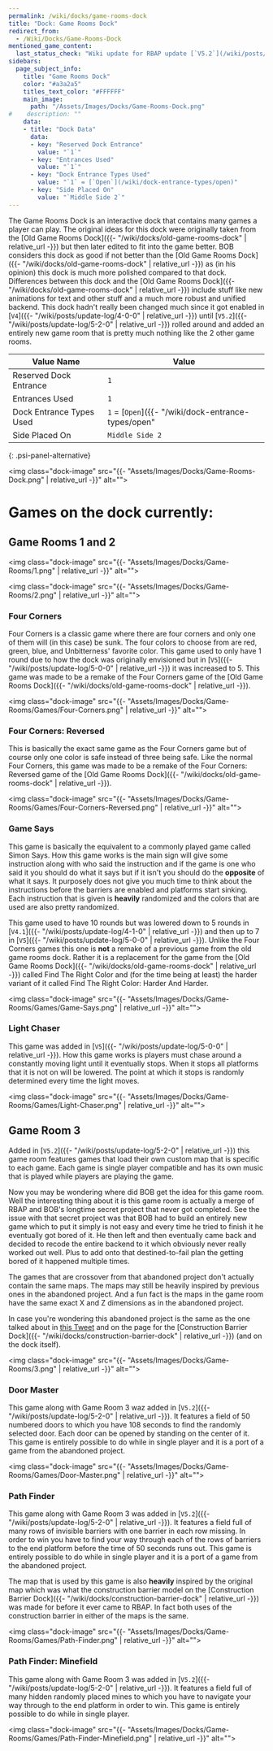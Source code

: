 ```yaml
---
permalink: /wiki/docks/game-rooms-dock
title: "Dock: Game Rooms Dock"
redirect_from:
  - /Wiki/Docks/Game-Rooms-Dock
mentioned_game_content:
  last_status_check: "Wiki update for RBAP update [`V5.2`](/wiki/posts/update-log/5-2-0)"
sidebars:
  page_subject_info:
    title: "Game Rooms Dock"
    color: "#a3a2a5"
    titles_text_color: "#FFFFFF"
    main_image:
      path: "/Assets/Images/Docks/Game-Rooms-Dock.png"
#    description: ""
    data:
    - title: "Dock Data"
      data:
      - key: "Reserved Dock Entrance"
        value: "`1`"
      - key: "Entrances Used"
        value: "`1`"
      - key: "Dock Entrance Types Used"
        value: "`1` = [`Open`](/wiki/dock-entrance-types/open)"
      - key: "Side Placed On"
        value: "`Middle Side 2`"
---
```


The Game Rooms Dock is an interactive dock that contains many games a player can play. The original ideas for this dock were originally taken from the [Old Game Rooms Dock]({{- "/wiki/docks/old-game-rooms-dock" | relative_url -}}) but then later edited to fit into the game better. BOB considers this dock as good if not better than the [Old Game Rooms Dock]({{- "/wiki/docks/old-game-rooms-dock" | relative_url -}}) as (in his opinion) this dock is much more polished compared to that dock. Differences between this dock and the [Old Game Rooms Dock]({{- "/wiki/docks/old-game-rooms-dock" | relative_url -}}) include stuff like new animations for text and other stuff and a much more robust and unified backend. This dock hadn't really been changed much since it got enabled in [`V4`]({{- "/wiki/posts/update-log/4-0-0" | relative_url -}}) until [`V5.2`]({{- "/wiki/posts/update-log/5-2-0" | relative_url -}}) rolled around and added an entirely new game room that is pretty much nothing like the 2 other game rooms.

| Value Name               | Value |
|-|-|
| Reserved Dock Entrance   | `1` |
| Entrances Used           | `1` |
| Dock Entrance Types Used | `1` = [`Open`]({{- "/wiki/dock-entrance-types/open" | relative_url -}}) |
| Side Placed On           | `Middle Side 2` |
{: .psi-panel-alternative}

<img class="dock-image" src="{{- "Assets/Images/Docks/Game-Rooms-Dock.png" | relative_url -}}" alt="">

# Games on the dock currently:

## Game Rooms 1 and 2

<img class="dock-image" src="{{- "Assets/Images/Docks/Game-Rooms/1.png" | relative_url -}}" alt="">

<img class="dock-image" src="{{- "Assets/Images/Docks/Game-Rooms/2.png" | relative_url -}}" alt="">

### Four Corners

Four Corners is a classic game where there are four corners and only one of them will (in this case) be sunk. The four colors to choose from are red, green, blue, and Unbitterness' favorite color. This game used to only have 1 round due to how the dock was originally envisioned but in [`V5`]({{- "/wiki/posts/update-log/5-0-0" | relative_url -}}) it was increased to 5. This game was made to be a remake of the Four Corners game of the [Old Game Rooms Dock]({{- "/wiki/docks/old-game-rooms-dock" | relative_url -}}).

<img class="dock-image" src="{{- "Assets/Images/Docks/Game-Rooms/Games/Four-Corners.png" | relative_url -}}" alt="">

### Four Corners: Reversed

This is basically the exact same game as the Four Corners game but of course only one color is safe instead of three being safe. Like the normal Four Corners, this game was made to be a remake of the Four Corners: Reversed game of the [Old Game Rooms Dock]({{- "/wiki/docks/old-game-rooms-dock" | relative_url -}}).

<img class="dock-image" src="{{- "Assets/Images/Docks/Game-Rooms/Games/Four-Corners-Reversed.png" | relative_url -}}" alt="">

### Game Says

This game is basically the equivalent to a commonly played game called Simon Says. How this game works is the main sign will give some instruction along with who said the instruction and if the game is one who said it you should do what it says but if it isn't you should do the **opposite** of what it says. It purposely does not give you much time to think about the instructions before the barriers are enabled and platforms start sinking. Each instruction that is given is **heavily** randomized and the colors that are used are also pretty randomized.

This game used to have 10 rounds but was lowered down to 5 rounds in [`V4.1`]({{- "/wiki/posts/update-log/4-1-0" | relative_url -}}) and then up to 7 in [`V5`]({{- "/wiki/posts/update-log/5-0-0" | relative_url -}}). Unlike the Four Corners games this one is **not** a remake of a previous game from the old game rooms dock. Rather it is a replacement for the game from the [Old Game Rooms Dock]({{- "/wiki/docks/old-game-rooms-dock" | relative_url -}}) called Find The Right Color and (for the time being at least) the harder variant of it called Find The Right Color: Harder And Harder.

<img class="dock-image" src="{{- "Assets/Images/Docks/Game-Rooms/Games/Game-Says.png" | relative_url -}}" alt="">

### Light Chaser

This game was added in [`V5`]({{- "/wiki/posts/update-log/5-0-0" | relative_url -}}). How this game works is players must chase around a constantly moving light until it eventually stops. When it stops all platforms that it is not on will be lowered. The point at which it stops is randomly determined every time the light moves.

<img class="dock-image" src="{{- "Assets/Images/Docks/Game-Rooms/Games/Light-Chaser.png" | relative_url -}}" alt="">

## Game Room 3

Added in [`V5.2`]({{- "/wiki/posts/update-log/5-2-0" | relative_url -}}) this game room features games that load their own custom map that is specific to each game. Each game is single player compatible and has its own music that is played while players are playing the game.

Now you may be wondering where did BOB get the idea for this game room. Well the interesting thing about it is this game room is actually a merge of RBAP and BOB's longtime secret project that never got completed. See the issue with that secret project was that BOB had to build an entirely new game which to put it simply is not easy and every time he tried to finish it he eventually got bored of it. He then left and then eventually came back and decided to recode the entire backend to it which obviously never really worked out well. Plus to add onto that destined-to-fail plan the getting bored of it happened multiple times.

The games that are crossover from that abandoned project don't actually contain the same maps. The maps may still be heavily inspired by previous ones in the abandoned project. And a fun fact is the maps in the game room have the same exact X and Z dimensions as in the abandoned project.

In case you're wondering this abandoned project is the same as the one talked about in [this Tweet](https://twitter.com/ThisBeBOB_/status/1369425968931176448) and on the page for the [Construction Barrier Dock]({{- "/wiki/docks/construction-barrier-dock" | relative_url -}}) (and on the dock itself).

<img class="dock-image" src="{{- "Assets/Images/Docks/Game-Rooms/3.png" | relative_url -}}" alt="">

### Door Master

This game along with Game Room 3 waz added in [`V5.2`]({{- "/wiki/posts/update-log/5-2-0" | relative_url -}}). It features a field of 50 numbered doors to which you have 108 seconds to find the randomly selected door. Each door can be opened by standing on the center of it. This game is entirely possible to do while in single player and it is a port of a game from the abandoned project.

<img class="dock-image" src="{{- "Assets/Images/Docks/Game-Rooms/Games/Door-Master.png" | relative_url -}}" alt="">

### Path Finder

This game along with Game Room 3 was added in [`V5.2`]({{- "/wiki/posts/update-log/5-2-0" | relative_url -}}). It features a field full of many rows of invisible barriers with one barrier in each row missing. In order to win you have to find your way through each of the rows of barriers to the end platform before the time of 50 seconds runs out. This game is entirely possible to do while in single player and it is a port of a game from the abandoned project.

The map that is used by this game is also **heavily** inspired by the original map which was what the construction barrier model on the [Construction Barrier Dock]({{- "/wiki/docks/construction-barrier-dock" | relative_url -}}) was made for before it ever came to RBAP. In fact both uses of the construction barrier in either of the maps is the same.

<img class="dock-image" src="{{- "Assets/Images/Docks/Game-Rooms/Games/Path-Finder.png" | relative_url -}}" alt="">

### Path Finder: Minefield

This game along with Game Room 3 was added in [`V5.2`]({{- "/wiki/posts/update-log/5-2-0" | relative_url -}}). It features a field full of many hidden randomly placed mines to which you have to navigate your way through to the end platform in order to win. This game is entirely possible to do while in single player.

<img class="dock-image" src="{{- "Assets/Images/Docks/Game-Rooms/Games/Path-Finder-Minefield.png" | relative_url -}}" alt="">